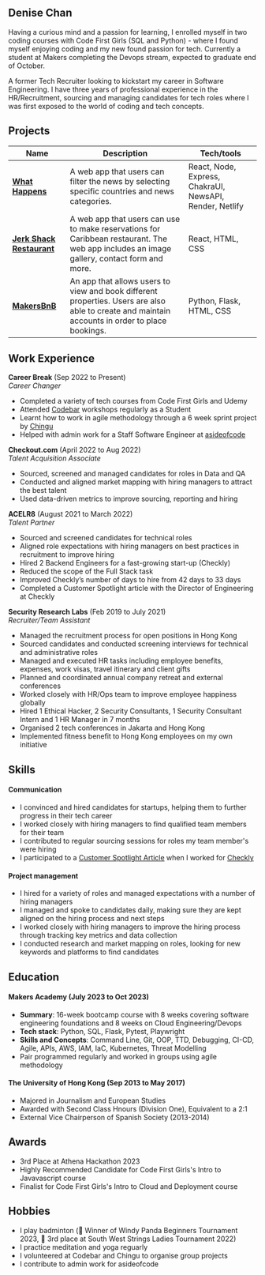 ## Denise Chan


Having a curious mind and a passion for learning, I enrolled myself in two coding courses with Code First Girls (SQL and Python) - where I found myself enjoying coding and my new found passion for tech. Currently a student at Makers completing the Devops stream, expected to graduate end of October.

A former Tech Recruiter looking to kickstart my career in Software Engineering. I have three years of professional experience in the HR/Recruitment, sourcing and managing candidates for tech roles where I was first exposed to the world of coding and tech concepts. 
## Projects

| Name                         | Description       | Tech/tools        |
| ---------------------------- | ----------------- | ----------------- |
| [**What Happens**](https://github.com/chingu-voyages/v44-tier3-team-44)             | A web app that users can filter the news  by selecting specific countries and news categories.  | React, Node, Express, ChakraUI, NewsAPI, Render, Netlify |
| [**Jerk Shack Restaurant**](https://github.com/denisecodes/Jerk-Shack-Restaurant) | A web app that users can use to make reservations for Caribbean restaurant. The web app includes an image gallery, contact form and more. | React, HTML, CSS              |
| [**MakersBnB**](https://github.com/denisecodes/makersbnb) | An app that allows users to view and book different properties. Users are also able to create and maintain accounts in order to place bookings. | Python, Flask, HTML, CSS              |

## Work Experience

**Career Break** (Sep 2022 to Present)  
_Career Changer_

- Completed a variety of tech courses from Code First Girls and Udemy
- Attended [Codebar](https://codebar.io/) workshops regularly as a Student
- Learnt how to work in agile methodology through a 6 week sprint project by [Chingu](https://chingu.io)
- Helped with admin work for a Staff Software Engineer at [asideofcode](https://asideofcode.com/)

**Checkout.com** (April 2022 to Aug 2022)  
_Talent Acquisition Associate_

- Sourced, screened and managed candidates for roles in Data and QA
- Conducted and aligned market mapping with hiring managers to attract the best talent 
- Used data-driven metrics to improve sourcing, reporting and hiring 

**ACELR8** (August 2021 to March 2022)  
_Talent Partner_

- Sourced and screened candidates for technical roles
- Aligned role expectations with hiring managers on best practices in recruitment to improve hiring
- Hired 2 Backend Engineers for a fast-growing start-up (Checkly)
- Reduced the scope of the Full Stack task 
- Improved Checkly’s number of days to hire from 42 days to 33 days
- Completed a Customer Spotlight article with the Director of Engineering at Checkly

**Security Research Labs** (Feb 2019 to July 2021)  
_Recruiter/Team Assistant_

- Managed the recruitment process for open positions in Hong Kong
- Sourced candidates and conducted screening interviews for technical and administrative roles 
- Managed and executed HR tasks including employee benefits, expenses, work visas, travel itinerary and client gifts
- Planned and coordinated annual company retreat and external conferences
- Worked closely with HR/Ops team to improve employee happiness globally
- Hired 1 Ethical Hacker, 2 Security Consultants, 1 Security Consultant Intern and 1 HR Manager in 7 months
- Organised 2 tech conferences in Jakarta and Hong Kong
- Implemented fitness benefit to Hong Kong employees on my own initiative


## Skills

#### Communication
- I convinced and hired candidates for startups, helping them to further progress in their tech career 
- I worked closely with hiring managers to find qualified team members for their team
- I contributed to regular sourcing sessions for roles my team member's were hiring
- I participated to a [Customer Spotlight Article](https://medium.com/acelr8/customer-spotlight-hiring-with-checkly-489bfdfd8c60)
 when I worked for [Checkly](https://www.checklyhq.com)

 #### Project management
- I hired for a variety of roles and managed expectations with a number of hiring managers
- I managed and spoke to candidates daily, making sure they are kept aligned on the hiring process and next steps
- I worked closely with hiring managers to improve the hiring process through tracking key metrics and data collection
- I conducted research and market mapping on roles, looking for new keywords and platforms to find candidates


<!-- Your previous experience is really important. You will need to make it really clear to someone who has not worked in your field before exactly how your experience will be useful in software development.

Consider skills relevent to software development. Then consider projects you've worked on before Makers that you feel proud of and/or you think are relevent to technology. Good examples clearly explain the impact you've had. 


Here's an example

#### Communication
I honed my communication skills while completing my thesis at university, which involved writing and defending a dissertation to a board of professors and Ph.D. candidates. I further developed these skills when I was working in a digital marketing agency where I presented quarterly business reviews to C-level stakeholders. In doing so, I synthesised complex technical information into a digestible but comprehensive story for the different levels of knowledge in the room. My communication skills have also often come in handy while training to be a developer. For example, I recently ran a session for my mentees, who have only been coding for a few weeks, on how to use mocks to improve unit test isolation. I received feedback that the session was well run and helped them understand this potentially confusing topic.

#### Another skill

- I achieved A during my work at B (job, or otherwise)
- I contributed to the growth of X while doing Y (job, or otherwise)
- I built this, made this, broke this, fixed this, etc.
- A link to some on-line evidence (blogs, videos, articles, etc.) -->



## Education

#### Makers Academy (July 2023 to Oct 2023)
- **Summary**: 16-week bootcamp course with 8 weeks covering software engineering foundations and 8 weeks on Cloud Engineering/Devops
- **Tech stack**: Python, SQL, Flask, Pytest, Playwright
- **Skills and Concepts**: Command Line, Git, OOP, TTD, Debugging, CI-CD, Agile, APIs, AWS, IAM, IaC, Kubernetes, Threat Modelling
- Pair programmed regularly and worked in groups using agile methodology


<!-- Add this if you want -->
<!-- - Use short descriptions of what you did and a skill you used. (Similar to format from the 'Work Experience' section above)
- e.g Frequently used paring in order to problemsolve effeciently, requiring teamwork and communication. -->


#### The University of Hong Kong (Sep 2013 to May 2017)

- Majored in Journalism and European Studies
- Awarded with Second Class Hnours (Division One), Equivalent to a 2:1
- External Vice Chairperson of Spanish Society (2013-2014)

## Awards
- 3rd Place at Athena Hackathon 2023
- Highly Recommended Candidate for Code First Girls's Intro to Javavascript course
- Finalist for Code First Girls's Intro to Cloud and Deployment course


## Hobbies

- I play badminton (🥇 Winner of Windy Panda Beginners Tournament 2023, 
🥉 3rd place at South West Strings Ladies Tournament 2022)
- I practice meditation and yoga reguarly
- I volunteered at Codebar and Chingu to organise group projects
- I contribute to admin work for asideofcode 

